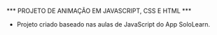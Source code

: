 *** PROJETO DE ANIMAÇÃO EM JAVASCRIPT, CSS E HTML ***

* Projeto criado baseado nas aulas de JavaScript do App SoloLearn.
